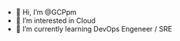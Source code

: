 - 👋 Hi, I’m @GCPpm
- 👀 I’m interested in Cloud
- 🌱 I’m currently learning DevOps Engeneer / SRE

<!---
GCPpm/GCPpm is a ✨ special ✨ repository because its `README.md` (this file) appears on your GitHub profile.
You can click the Preview link to take a look at your changes.
--->

